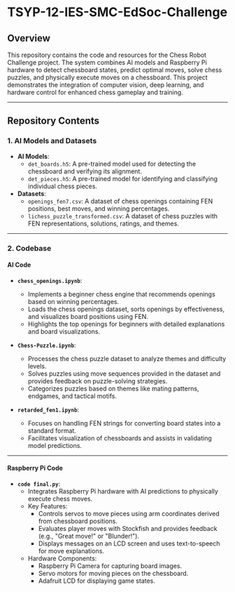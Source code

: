 # TSYP-12-IES-SMC-EdSoc-Challenge

## Overview
This repository contains the code and resources for the Chess Robot Challenge project. The system combines AI models and Raspberry Pi hardware to detect chessboard states, predict optimal moves, solve chess puzzles, and physically execute moves on a chessboard. This project demonstrates the integration of computer vision, deep learning, and hardware control for enhanced chess gameplay and training.

---

## Repository Contents

### **1. AI Models and Datasets**
- **AI Models**:
  - `det_boards.h5`: A pre-trained model used for detecting the chessboard and verifying its alignment.
  - `det_pieces.h5`: A pre-trained model for identifying and classifying individual chess pieces.
- **Datasets**:
  - `openings_fen7.csv`: A dataset of chess openings containing FEN positions, best moves, and winning percentages.
  - `lichess_puzzle_transformed.csv`: A dataset of chess puzzles with FEN representations, solutions, ratings, and themes.

---

### **2. Codebase**

#### **AI Code**
- **`chess_openings.ipynb`**:
  - Implements a beginner chess engine that recommends openings based on winning percentages.
  - Loads the chess openings dataset, sorts openings by effectiveness, and visualizes board positions using FEN.
  - Highlights the top openings for beginners with detailed explanations and board visualizations.

- **`Chess-Puzzle.ipynb`**:
  - Processes the chess puzzle dataset to analyze themes and difficulty levels.
  - Solves puzzles using move sequences provided in the dataset and provides feedback on puzzle-solving strategies.
  - Categorizes puzzles based on themes like mating patterns, endgames, and tactical motifs.

- **`retarded_fen1.ipynb`**:
  - Focuses on handling FEN strings for converting board states into a standard format.
  - Facilitates visualization of chessboards and assists in validating model predictions.

---

#### **Raspberry Pi Code**
- **`code final.py`**:
  - Integrates Raspberry Pi hardware with AI predictions to physically execute chess moves.
  - Key Features:
    - Controls servos to move pieces using arm coordinates derived from chessboard positions.
    - Evaluates player moves with Stockfish and provides feedback (e.g., "Great move!" or "Blunder!").
    - Displays messages on an LCD screen and uses text-to-speech for move explanations.
  - Hardware Components:
    - Raspberry Pi Camera for capturing board images.
    - Servo motors for moving pieces on the chessboard.
    - Adafruit LCD for displaying game states.


